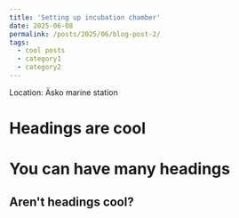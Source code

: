 ```yaml
---
title: 'Setting up incubation chamber'
date: 2025-06-08
permalink: /posts/2025/06/blog-post-2/
tags:
  - cool posts
  - category1
  - category2
---
```

Location: Äsko marine station 


Headings are cool
======

You can have many headings
======

Aren't headings cool?
------
